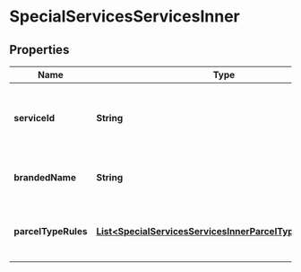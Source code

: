 

# SpecialServicesServicesInner


## Properties

| Name | Type | Description | Notes |
|------------ | ------------- | ------------- | -------------|
|**serviceId** | **String** | The unique identifier given to the carrier specific service. |  [optional] |
|**brandedName** | **String** | The branded name of the service |  [optional] |
|**parcelTypeRules** | [**List&lt;SpecialServicesServicesInnerParcelTypeRulesInner&gt;**](SpecialServicesServicesInnerParcelTypeRulesInner.md) | It displays special services for specific parcel type |  [optional] |



